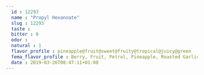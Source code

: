 ```yaml
---
  id : 12293
  name : "Propyl Hexanoate"
  slug : 12293
  taste : 
  bitter : 0
  odor : 
  natural : 1
  flavor_profile : pineapple@fruit@sweet@fruity@tropical@juicy@green
  fema_flavor_profile : Berry, Fruit, Petrol, Pineapple, Roasted Garlic
  date : 2019-03-26T08:47:11+01:00
---
```



